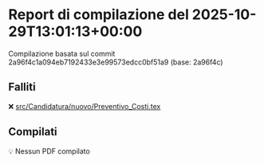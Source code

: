# Report di compilazione del 2025-10-29T13:01:13+00:00

Compilazione basata sul commit 2a96f4c1a094eb7192433e3e99573edcc0bf51a9 (base: 2a96f4c)

## Falliti
❌ [src/Candidatura/nuovo/Preventivo_Costi.tex](https://github.com/sass0lino/DocuTex/actions/runs/18908695297)


## Compilati
💡 Nessun PDF compilato
